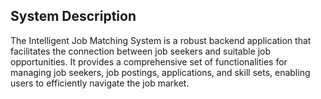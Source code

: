 ## System Description

The Intelligent Job Matching System is a robust backend application that facilitates the connection between job seekers and suitable job opportunities. It provides a comprehensive set of functionalities for managing job seekers, job postings, applications, and skill sets, enabling users to efficiently navigate the job market.